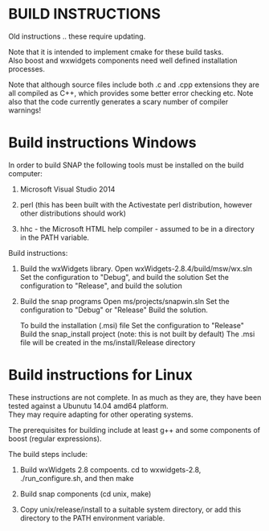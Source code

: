 BUILD INSTRUCTIONS
==================

Old instructions .. these require updating.  

Note that it is intended to implement cmake for these build tasks.  
Also boost and wxwidgets components need well defined installation processes.

Note that although source files include both .c and .cpp extensions they 
are all compiled as C++, which provides some better error checking etc.
Note also that the code currently generates a scary number of compiler 
warnings!

Build instructions Windows
==========================

In order to build SNAP the following tools must be installed on the build computer:

1) Microsoft Visual Studio 2014

2) perl (this has been built with the Activestate perl distribution, however other distributions should work)

3) hhc - the Microsoft HTML help compiler - assumed to be in a directory in the PATH variable.


Build instructions:

1) Build the wxWidgets library. 
   Open wxWidgets-2.8.4/build/msw/wx.sln
   Set the configuration to "Debug", and build the solution
   Set the configuration to "Release", and build the solution

2) Build the snap programs
   Open ms/projects/snapwin.sln
   Set the configuration to "Debug" or "Release"
   Build the solution.

   To build the installation (.msi) file
   Set the configuration to "Release"
   Build the snap_install project (note: this is not built by default)
   The .msi file will be created in the ms/install/Release directory

Build instructions for Linux
============================

These instructions are not complete.  In as much as they are, they have 
been tested against a Ubunutu 14.04 amd64 platform.  
They may require adapting for other operating systems.  

The prerequisites for building include at least g++ and some components of boost (regular expressions).

The build steps include:

1) Build wxWidgets 2.8 compoents. cd to wxwidgets-2.8, ./run_configure.sh, and then make

2) Build snap components (cd unix, make)

3) Copy unix/release/install to a suitable system directory, or add this directory
   to the PATH environment variable.


